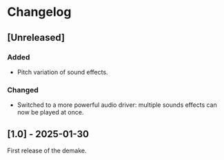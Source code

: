 # Changelog

## [Unreleased]
### Added
- Pitch variation of sound effects.

### Changed
- Switched to a more powerful audio driver: multiple sounds effects can
  now be played at once.

## [1.0] - 2025-01-30
First release of the demake.
